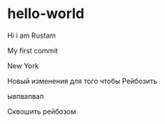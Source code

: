 # hello-world

Hi i am Rustam

My first commit 

New York 

Новый изменения для того чтобы 
Рейбозить 

ывпвапвап

Сквошить рейбозом 